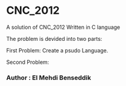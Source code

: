 # CNC_2012
A solution of CNC_2012 Written in C language

The problem is devided into two parts:

First Problem: Create a psudo Language.

Second Problem:



### Author : El Mehdi Benseddik
